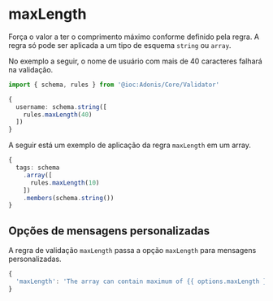 # maxLength

Força o valor a ter o comprimento máximo conforme definido pela regra. A regra só pode ser aplicada a um tipo de esquema `string` ou `array`.

No exemplo a seguir, o nome de usuário com mais de 40 caracteres falhará na validação.

```ts
import { schema, rules } from '@ioc:Adonis/Core/Validator'

{
  username: schema.string([
    rules.maxLength(40)
  ])
}
```

A seguir está um exemplo de aplicação da regra `maxLength` em um array.

```ts
{
  tags: schema
    .array([
      rules.maxLength(10)
    ])
    .members(schema.string())
}
```

## Opções de mensagens personalizadas
A regra de validação `maxLength` passa a opção `maxLength` para mensagens personalizadas.

```ts
{
  'maxLength': 'The array can contain maximum of {{ options.maxLength }} items',
}
```
